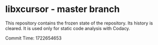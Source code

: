 # libxcursor - master branch

This repository contains the frozen state of the repository.
Its history is cleared. It is used only for static code
analysis with Codacy.

Commit Time: 1722654653